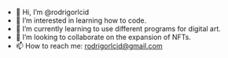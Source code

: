 - 👋 Hi, I’m @rodrigorlcid
- 👀 I’m interested in learning how to code.
- 🌱 I’m currently learning to use different programs for digital art.
- 💞️ I’m looking to collaborate on the expansion of NFTs.
- 📫 How to reach me: rodrigorlcid@gmail.com

<!---
rodrigorlcid/rodrigorlcid is a ✨ special ✨ repository because its `README.md` (this file) appears on your GitHub profile.
You can click the Preview link to take a look at your changes.
--->
